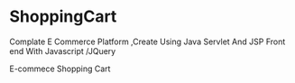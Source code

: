 # ShoppingCart
Complate E Commerce Platform ,Create Using Java Servlet And JSP
Front end With Javascript /JQuery 

E-commece Shopping Cart 
